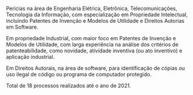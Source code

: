 
Pericias na área de Engenharia Elétrica, Eletrônica, Telecomunicações, Tecnologia da Informação, com especialização em Propriedade Intelectual, incluindo Patentes de Invenção e Modelos de Utilidade e Direitos Autorias em Software.

Em propriedade Industrial, com maior foco em Patentes de Invenção e Modelos de Utilidade, com larga experiência na análise dos critérios de patenteabilidade, como novidade, atividade inventiva (ou ato inventivo) e aplicação industrial.

Em Direitos Autorais, na área de software, para identificação de cópias ou uso ilegal de código ou programa de computador protegido.

Total de 18 processos realizados até o ano de 2021.